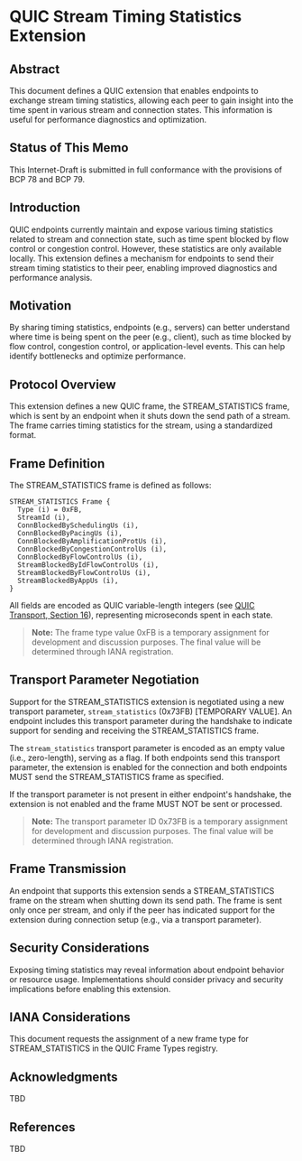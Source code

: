 # QUIC Stream Timing Statistics Extension

## Abstract

This document defines a QUIC extension that enables endpoints to exchange stream timing statistics, allowing each peer to gain insight into the time spent in various stream and connection states. This information is useful for performance diagnostics and optimization.

## Status of This Memo

This Internet-Draft is submitted in full conformance with the provisions of BCP 78 and BCP 79.

## Introduction

QUIC endpoints currently maintain and expose various timing statistics related to stream and connection state, such as time spent blocked by flow control or congestion control. However, these statistics are only available locally. This extension defines a mechanism for endpoints to send their stream timing statistics to their peer, enabling improved diagnostics and performance analysis.

## Motivation

By sharing timing statistics, endpoints (e.g., servers) can better understand where time is being spent on the peer (e.g., client), such as time blocked by flow control, congestion control, or application-level events. This can help identify bottlenecks and optimize performance.

## Protocol Overview

This extension defines a new QUIC frame, the STREAM_STATISTICS frame, which is sent by an endpoint when it shuts down the send path of a stream. The frame carries timing statistics for the stream, using a standardized format.

## Frame Definition

The STREAM_STATISTICS frame is defined as follows:

```
STREAM_STATISTICS Frame {
  Type (i) = 0xFB,
  StreamId (i),
  ConnBlockedBySchedulingUs (i),
  ConnBlockedByPacingUs (i),
  ConnBlockedByAmplificationProtUs (i),
  ConnBlockedByCongestionControlUs (i),
  ConnBlockedByFlowControlUs (i),
  StreamBlockedByIdFlowControlUs (i),
  StreamBlockedByFlowControlUs (i),
  StreamBlockedByAppUs (i),
}
```

All fields are encoded as QUIC variable-length integers (see [QUIC Transport, Section 16](https://datatracker.ietf.org/doc/html/rfc9000#section-16)), representing microseconds spent in each state.

> **Note:** The frame type value 0xFB is a temporary assignment for development and discussion purposes. The final value will be determined through IANA registration.

## Transport Parameter Negotiation

Support for the STREAM_STATISTICS extension is negotiated using a new transport parameter, `stream_statistics` (0x73FB) [TEMPORARY VALUE]. An endpoint includes this transport parameter during the handshake to indicate support for sending and receiving the STREAM_STATISTICS frame.

The `stream_statistics` transport parameter is encoded as an empty value (i.e., zero-length), serving as a flag. If both endpoints send this transport parameter, the extension is enabled for the connection and both endpoints MUST send the STREAM_STATISTICS frame as specified.

If the transport parameter is not present in either endpoint's handshake, the extension is not enabled and the frame MUST NOT be sent or processed.

> **Note:** The transport parameter ID 0x73FB is a temporary assignment for development and discussion purposes. The final value will be determined through IANA registration.

## Frame Transmission

An endpoint that supports this extension sends a STREAM_STATISTICS frame on the stream when shutting down its send path. The frame is sent only once per stream, and only if the peer has indicated support for the extension during connection setup (e.g., via a transport parameter).

## Security Considerations

Exposing timing statistics may reveal information about endpoint behavior or resource usage. Implementations should consider privacy and security implications before enabling this extension.

## IANA Considerations

This document requests the assignment of a new frame type for STREAM_STATISTICS in the QUIC Frame Types registry.

## Acknowledgments

TBD

## References

TBD

